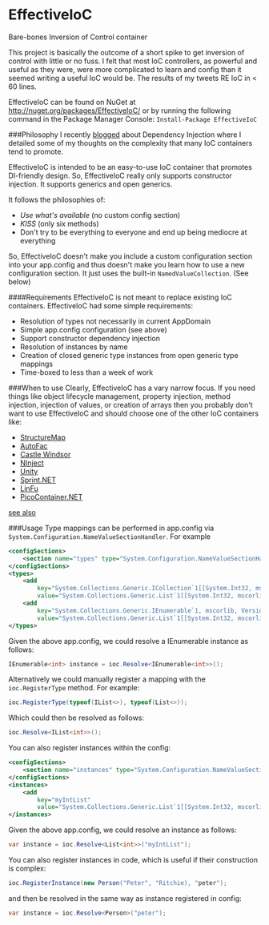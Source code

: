 EffectiveIoC
============

Bare-bones Inversion of Control container

This project is basically the outcome of a short spike to get inversion of control with little or no fuss.  I felt that most IoC controllers, as powerful and useful as they were, were more complicated to learn and config than it seemed writing a useful IoC would be.  The results of my tweets RE IoC in < 60 lines.

EffectiveIoC can be found on NuGet at http://nuget.org/packages/EffectiveIoC/ or by running the following command in the Package Manager Console:
`Install-Package EffectiveIoC` 

###Philosophy
I recently [blogged](http://bit.ly/Zm1vIM) about Dependency Injection where I detailed some of my thoughts on the complexity that many IoC containers tend to promote.

EffectiveIoC is intended to be an easy-to-use IoC container that promotes DI-friendly design.  So, EffectiveIoC really only supports constructor injection.  It supports generics and open generics.

It follows the philosophies of:
 - *Use what's available* (no custom config section)
 - *KISS* (only six methods)
 - Don't try to be everything to everyone and end up being mediocre at everything

So, EffectiveIoC doesn't make you include a custom configuration section into your app.config and thus doesn't make you learn how to use a new configuration section.  It just uses the built-in `NamedValueCollection`.  (See below)

####Requirements
EffectiveIoC is not meant to replace existing IoC containers.  EffectiveIoC had some simple requirements:
- Resolution of types not necessarily in current AppDomain
- Simple app.config configuration (see above)
- Support constructor dependency injection
- Resolution of instances by name
- Creation of closed generic type instances from open generic type mappings 
- Time-boxed to less than a week of work

###When to use
Clearly, EffectiveIoC has a vary narrow focus.  If you need things like object lifecycle management, property injection, method injection, injection of values, or creation of arrays then you probably don't want to use EffectiveIoC and should choose one of the other IoC containers like:
- [StructureMap](http://docs.structuremap.net/)
- [AutoFac](http://code.google.com/p/autofac/)
- [Castle Windsor](http://docs.castleproject.org/Default.aspx?Page=MainPage&NS=Windsor&AspxAutoDetectCookieSupport=1)
- [NInject](http://ninject.org/)
- [Unity](http://www.codeplex.com/unity)
- [Sprint.NET](http://www.springframework.net/)
- [LinFu](http://www.codeproject.com/Articles/20884/Introducing-the-LinFu-Framework-Part-I-LinFu-Dynam)
- [PicoContainer.NET](http://docs.codehaus.org/display/PICO/Home)

[see also](http://www.hanselman.com/blog/ListOfNETDependencyInjectionContainersIOC.aspx)

###Usage
Type mappings can be performed in app.config via `System.Configuration.NameValueSectionHandler`.  For example
```XML
<configSections>
    <section name="types" type="System.Configuration.NameValueSectionHandler"/>
</configSections>
<types>
    <add
        key="System.Collections.Generic.ICollection`1[[System.Int32, mscorlib, Version=4.0.0.0, Culture=neutral, PublicKeyToken=b77a5c561934e089]]"
        value="System.Collections.Generic.List`1[[System.Int32, mscorlib, Version=4.0.0.0, Culture=neutral, PublicKeyToken=b77a5c561934e089]]"/>
    <add
        key="System.Collections.Generic.IEnumerable`1, mscorlib, Version=4.0.0.0, Culture=neutral, PublicKeyToken=b77a5c561934e089"
        value="System.Collections.Generic.List`1[[System.Int32, mscorlib, Version=4.0.0.0, Culture=neutral, PublicKeyToken=b77a5c561934e089]]"/>
</types>
```
Given the above app.config, we could resolve a IEnumerable<T> instance as follows:
```C#
IEnumerable<int> instance = ioc.Resolve<IEnumerable<int>>();
```
Alternatively we could manually register a mapping with the `ioc.RegisterType` method.  For example:
```C#
ioc.RegisterType(typeof(IList<>), typeof(List<>));
```
Which could then be resolved as follows:
```C#
ioc.Resolve<IList<int>>();
```
You can also register instances within the config:
```XML
<configSections>
	<section name="instances" type="System.Configuration.NameValueSectionHandler"/>
</configSections>
<instances>
	<add 
		key="myIntList"
		value="System.Collections.Generic.List`1[[System.Int32, mscorlib, Version=4.0.0.0, Culture=neutral, PublicKeyToken=b77a5c561934e089]]"/>
</instances>
```
Given the above app.config, we could resolve an instance as follows:
```C#
var instance = ioc.Resolve<List<int>>("myIntList");
```

You can also register instances in code, which is useful if their construction is complex:
```C#
ioc.RegisterInstance(new Person("Peter", "Ritchie), "peter");
```

and then be resolved in the same way as instance registered in config:
```C#
var instance = ioc.Resolve<Person>("peter");
```
